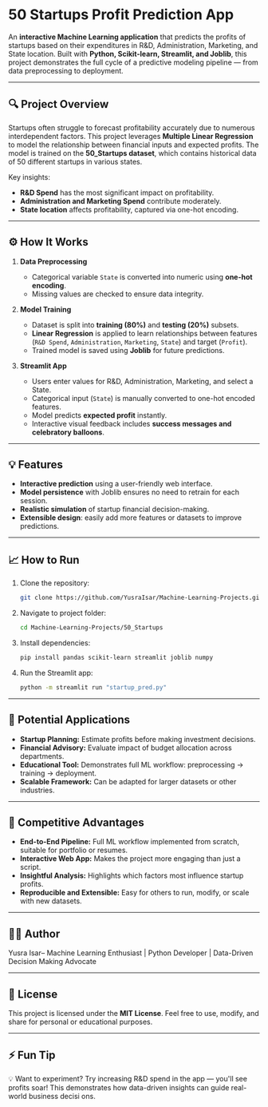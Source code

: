# 50 Startups Profit Prediction App

An **interactive Machine Learning application** that predicts the profits of startups based on their expenditures in R&D, Administration, Marketing, and State location. Built with **Python, Scikit-learn, Streamlit, and Joblib**, this project demonstrates the full cycle of a predictive modeling pipeline — from data preprocessing to deployment.

---

## 🔍 Project Overview

Startups often struggle to forecast profitability accurately due to numerous interdependent factors. This project leverages **Multiple Linear Regression** to model the relationship between financial inputs and expected profits. The model is trained on the **50_Startups dataset**, which contains historical data of 50 different startups in various states.

Key insights:

- **R&D Spend** has the most significant impact on profitability.
- **Administration and Marketing Spend** contribute moderately.
- **State location** affects profitability, captured via one-hot encoding.

---

## ⚙️ How It Works

1. **Data Preprocessing**
   - Categorical variable `State` is converted into numeric using **one-hot encoding**.
   - Missing values are checked to ensure data integrity.

2. **Model Training**
   - Dataset is split into **training (80%)** and **testing (20%)** subsets.
   - **Linear Regression** is applied to learn relationships between features (`R&D Spend`, `Administration`, `Marketing`, `State`) and target (`Profit`).
   - Trained model is saved using **Joblib** for future predictions.

3. **Streamlit App**
   - Users enter values for R&D, Administration, Marketing, and select a State.
   - Categorical input (`State`) is manually converted to one-hot encoded features.
   - Model predicts **expected profit** instantly.
   - Interactive visual feedback includes **success messages and celebratory balloons**.

---

## 💡 Features

- **Interactive prediction** using a user-friendly web interface.
- **Model persistence** with Joblib ensures no need to retrain for each session.
- **Realistic simulation** of startup financial decision-making.
- **Extensible design**: easily add more features or datasets to improve predictions.

---

## 📈 How to Run

1. Clone the repository:  
   ```bash
   git clone https://github.com/YusraIsar/Machine-Learning-Projects.git
   ```
2. Navigate to project folder:  
   ```bash
   cd Machine-Learning-Projects/50_Startups
   ```
3. Install dependencies:  
   ```bash
   pip install pandas scikit-learn streamlit joblib numpy
   ```
4. Run the Streamlit app:  
   ```bash
   python -m streamlit run "startup_pred.py"
   ```

---

## 🚀 Potential Applications

- **Startup Planning:** Estimate profits before making investment decisions.  
- **Financial Advisory:** Evaluate impact of budget allocation across departments.  
- **Educational Tool:** Demonstrates full ML workflow: preprocessing → training → deployment.  
- **Scalable Framework:** Can be adapted for larger datasets or other industries.

---

## 🧠 Competitive Advantages

- **End-to-End Pipeline:** Full ML workflow implemented from scratch, suitable for portfolio or resumes.  
- **Interactive Web App:** Makes the project more engaging than just a script.  
- **Insightful Analysis:** Highlights which factors most influence startup profits.  
- **Reproducible and Extensible:** Easy for others to run, modify, or scale with new datasets.

---

## 👩‍💻 Author
Yusra Isar– Machine Learning Enthusiast | Python Developer | Data-Driven Decision Making Advocate

---

## 📄 License

This project is licensed under the **MIT License**. Feel free to use, modify, and share for personal or educational purposes.

---

## ⚡ Fun Tip

💡 Want to experiment? Try increasing R&D spend in the app — you'll see profits soar! This demonstrates how data-driven insights can guide real-world business decisi
ons.